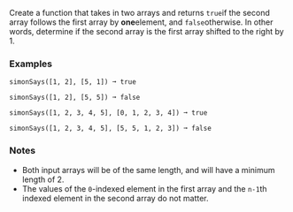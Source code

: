 Create a function that takes in two arrays and returns `true`if the second array follows the first array by **one**element, and `false`otherwise. In other words, determine if the second array is the first array shifted to the right by 1.


### Examples ###
    simonSays([1, 2], [5, 1]) ➞ true

    simonSays([1, 2], [5, 5]) ➞ false

    simonSays([1, 2, 3, 4, 5], [0, 1, 2, 3, 4]) ➞ true

    simonSays([1, 2, 3, 4, 5], [5, 5, 1, 2, 3]) ➞ false


### Notes ###
*   Both input arrays will be of the same length, and will have a minimum length of 2.
*   The values of the `0`-indexed element in the first array and the `n-1`th indexed element in the second array do not matter.